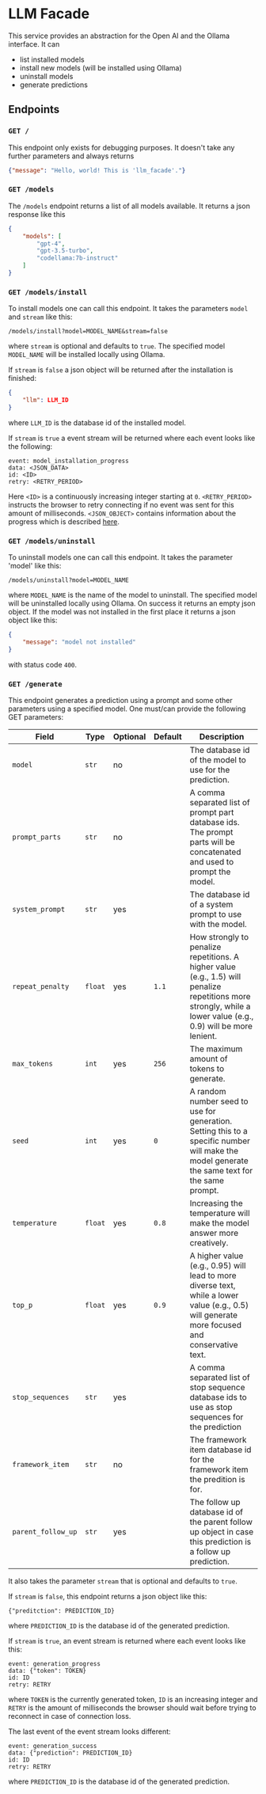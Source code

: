 # LLM Facade

This service provides an abstraction for the Open AI and the Ollama interface. It can
- list installed models
- install new models (will be installed using Ollama)
- uninstall models
- generate predictions

## Endpoints

### `GET /`
This endpoint only exists for debugging purposes. It doesn't take any further parameters and always returns
```json
{"message": "Hello, world! This is 'llm_facade'."}
```

### `GET /models`
The `/models` endpoint returns a list of all models available. It returns a json response like this
```json
{
    "models": [
        "gpt-4",
        "gpt-3.5-turbo",
        "codellama:7b-instruct"
    ]
}
```

### `GET /models/install`
To install models one can call this endpoint. It takes the parameters `model` and `stream` like this:
```
/models/install?model=MODEL_NAME&stream=false
```
where `stream` is optional and defaults to `true`. The specified model `MODEL_NAME` will be installed locally using Ollama.

If `stream` is `false` a json object will be returned after the installation is finished:
```json
{
    "llm": LLM_ID
}
```
where `LLM_ID` is the database id of the installed model.

If `stream` is `true` a event stream will be returned where each event looks like the following:
```
event: model_installation_progress
data: <JSON_DATA>
id: <ID>
retry: <RETRY_PERIOD>

```
Here `<ID>` is a continuously increasing integer starting at `0`. `<RETRY_PERIOD>` instructs the browser to retry connecting if no event was sent for this amount of milliseconds. `<JSON_OBJECT>` contains information about the progress which is described [here](https://github.com/jmorganca/ollama/blob/main/docs/api.md#response-10).


### `GET /models/uninstall`
To uninstall models one can call this endpoint. It takes the parameter 'model' like this:
```
/models/uninstall?model=MODEL_NAME
```
where `MODEL_NAME` is the name of the model to uninstall. The specified model will be uninstalled locally using Ollama. On success it returns an empty json object. If the model was not installed in the first place it returns a json object like this:
```json
{
    "message": "model not installed"
}
```
with status code `400`.


### `GET /generate`
This endpoint generates a prediction using a prompt and some other parameters using a specified model. One must/can provide the following GET parameters:

|Field|Type|Optional|Default|Description|
|-----|----|--------|-------|-----------|
|`model`|`str`|no||The database id of the model to use for the prediction.|
|`prompt_parts`|`str`|no||A comma separated list of prompt part database ids. The prompt parts will be concatenated and used to prompt the model.|
|`system_prompt`|`str`|yes||The database id of a system prompt to use with the model.|
|`repeat_penalty`|`float`|yes|`1.1`|How strongly to penalize repetitions. A higher value (e.g., 1.5) will penalize repetitions more strongly, while a lower value (e.g., 0.9) will be more lenient.|
|`max_tokens`|`int`|yes|`256`|The maximum amount of tokens to generate.|
|`seed`|`int`|yes|`0`|A random number seed to use for generation. Setting this to a specific number will make the model generate the same text for the same prompt.|
|`temperature`|`float`|yes|`0.8`|Increasing the temperature will make the model answer more creatively.|
|`top_p`|`float`|yes|`0.9`|A higher value (e.g., 0.95) will lead to more diverse text, while a lower value (e.g., 0.5) will generate more focused and conservative text.|
|`stop_sequences`|`str`|yes||A comma separated list of stop sequence database ids to use as stop sequences for the prediction|
|`framework_item`|`str`|no||The framework item database id for the framework item the predition is for.|
|`parent_follow_up`|`str`|yes||The follow up database id of the parent follow up object in case this prediction is a follow up prediction.|

It also takes the parameter `stream` that is optional and defaults to `true`.

If `stream` is `false`, this endpoint returns a json object like this:
```
{"preditction": PREDICTION_ID}
```
where `PREDICTION_ID` is the database id of the generated prediction.

If `stream` is `true`, an event stream is returned where each event looks like this:
```
event: generation_progress
data: {"token": TOKEN}
id: ID
retry: RETRY

```
where `TOKEN` is the currently generated token, `ID` is an increasing integer and `RETRY` is the amount of milliseconds the browser should wait before trying to reconnect in case of connection loss.

The last event of the event stream looks different:
```
event: generation_success
data: {"prediction": PREDICTION_ID}
id: ID
retry: RETRY

```
where `PREDICTION_ID` is the database id of the generated prediction.
